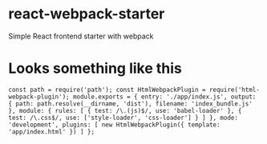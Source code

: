 # react-webpack-starter
Simple React frontend starter with webpack

# Looks something like this
` const path = require('path');
const HtmlWebpackPlugin = require('html-webpack-plugin');
module.exports = {
  entry: './app/index.js',
  output: {
    path: path.resolve(__dirname, 'dist'),
    filename: 'index_bundle.js'
  },
  module: {
    rules: [
      { test: /\.(js)$/, use: 'babel-loader' },
      { test: /\.css$/, use: ['style-loader', 'css-loader'] }
    ]
  },
  mode: 'development',
  plugins: [
    new HtmlWebpackPlugin({
      template: 'app/index.html'
    })
  ]
};
`
